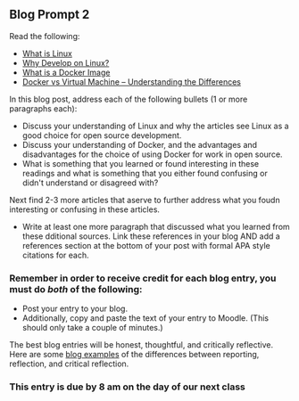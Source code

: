 ## Blog Prompt 2

Read the following:
  - [What is Linux](https://opensource.com/resources/linux)
  - [Why Develop on Linux?](https://insights.dice.com/2017/02/24/why-develop-on-linux/)
  - [What is a Docker Image](https://searchitoperations.techtarget.com/definition/Docker-image)
  - [Docker vs Virtual Machine – Understanding the Differences](https://geekflare.com/docker-vs-virtual-machine/)


In this blog post, address each of the following bullets (1 or more paragraphs each):
  - Discuss your understanding of Linux and why the articles see Linux as a good choice for open source development.
  - Discuss your understanding of Docker, and the advantages and disadvantages for the choice of using Docker for work in open source.
  -  What is something that you learned or found interesting in these readings and what is something that you either found confusing or didn't understand or disagreed with?

Next find 2-3 more articles that aserve to further address what you foudn interesting or confusing in these articles. 
 - Write at least one more paragraph that discussed what you learned from these dditional sources. Link these references in your blog AND add a references section at the bottom of your post with formal APA style citations for each. 


### Remember in order to receive credit for each blog entry, you must do *both* of the following:

  - Post your entry to your blog.
  - Additionally, copy and paste the text of your entry to Moodle. (This should only take a couple of minutes.)

The best blog entries will be honest, thoughtful, and critically reflective. Here are some [blog examples](blogreflection.md)
of the differences between reporting, reflection, and critical reflection.

### This entry is due by 8 am on the day of our next class
